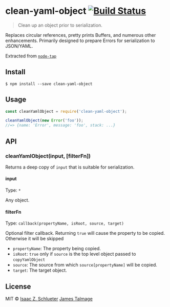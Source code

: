 # clean-yaml-object [![Build Status](https://travis-ci.org/tapjs/clean-yaml-object.svg?branch=master)](https://travis-ci.org/tapjs/clean-yaml-object)

> Clean up an object prior to serialization.

Replaces circular references, pretty prints Buffers, and numerous other enhancements. Primarily designed to prepare Errors for serialization to JSON/YAML.

Extracted from [`node-tap`](https://github.com/tapjs/node-tap)

## Install

```
$ npm install --save clean-yaml-object
```


## Usage

```js
const cleanYamlObject = require('clean-yaml-object');

cleanYamlObject(new Error('foo'));
//=> {name: 'Error', message: 'foo', stack: ...}
```


## API

### cleanYamlObject(input, [filterFn])

Returns a deep copy of `input` that is suitable for serialization. 

#### input

Type: `*`

Any object.

#### filterFn

Type: `callback(propertyName, isRoot, source, target)`

Optional filter callback. Returning `true` will cause the property to be copied. Otherwise it will be skipped

- `propertyName`: The property being copied.
- `isRoot`: `true` only if `source` is the top level object passed to `copyYamlObject`
- `source`: The source from which `source[propertyName]` will be copied.
- `target`: The target object.

## License


MIT © [Isaac Z. Schlueter](http://github.com/isaacs) [James Talmage](http://github.com/jamestalmage)
